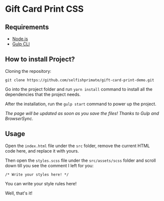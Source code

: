 # Gift Card Print CSS

## Requirements

- [Node.js](https://nodejs.org/en/)
- [Gulp CLI](https://gulpjs.com/docs/en/getting-started/quick-start/)

## How to install Project?

Cloning the repository: 
  
    git clone https://github.com/selfishprimate/gift-card-print-demo.git

Go into the project folder and run `yarn install` command to install all the dependencies that the project needs.

After the installation, run the `gulp start` command to power up the project.

_The page will be updated as soon as you save the files! Thanks to Gulp and BrowserSync._

## Usage

Open the `index.html` file under the `src` folder, remove the current HTML code here, and replace it with yours. 

Then open the `styles.scss` file under the `src/assets/scss` folder and scroll down till you see the comment I left for you:

    /* Write your styles here! */

You can write your style rules here!

Well, that's it!
